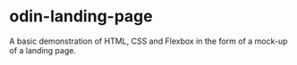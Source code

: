 # odin-landing-page

A basic demonstration of HTML, CSS and Flexbox in the form of a mock-up of a landing page.

